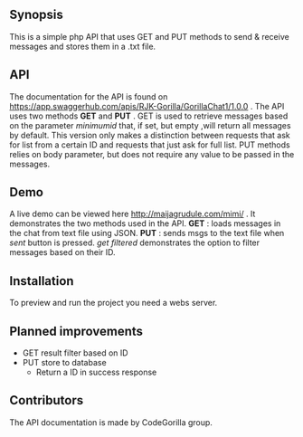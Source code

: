 ## Synopsis
This is a simple php API that uses GET and PUT methods to send & receive messages and stores them in a .txt file.   

## API

The documentation for the API is found on https://app.swaggerhub.com/apis/RJK-Gorilla/GorillaChat1/1.0.0 .
The API uses two methods **GET** and **PUT** . GET is used to retrieve messages based on the parameter *minimumid* that, if set, but empty ,will return all messages by default. This version only makes a distinction between requests that ask for list from a certain ID and requests that just ask for full list. PUT methods relies on body parameter, but does not require any value to be passed in the messages. 


## Demo

A live demo can be viewed here http://maijagrudule.com/mimi/ . It demonstrates the two methods used in the API. **GET** : loads messages in the chat from text file using JSON. **PUT** : sends msgs to the text file when _sent_ button is pressed. _get filtered_ demonstrates the option to filter messages based on their ID.

## Installation

To preview and run the project you need a webs server.

## Planned improvements
* GET result filter based on ID
* PUT store to database
  * Return a ID in success response


## Contributors

The API documentation is made by CodeGorilla group.
